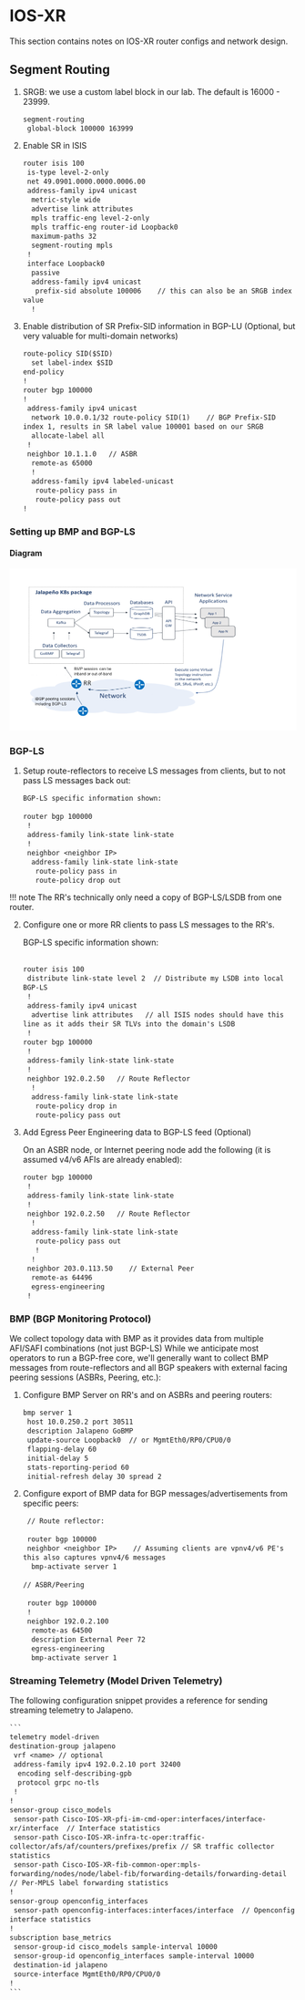 # IOS-XR

This section contains notes on IOS-XR router configs and network design.

## Segment Routing

1. SRGB: we use a custom label block in our lab.  The default is 16000 - 23999.

    ```text
    segment-routing
     global-block 100000 163999   
    ```

2. Enable SR in ISIS

    ```text
    router isis 100
     is-type level-2-only
     net 49.0901.0000.0000.0006.00
     address-family ipv4 unicast
      metric-style wide
      advertise link attributes
      mpls traffic-eng level-2-only
      mpls traffic-eng router-id Loopback0
      maximum-paths 32
      segment-routing mpls
     !
     interface Loopback0
      passive
      address-family ipv4 unicast
       prefix-sid absolute 100006    // this can also be an SRGB index value
      !
    ```

3. Enable distribution of SR Prefix-SID information in BGP-LU (Optional, but very valuable for multi-domain networks)

    ```text
    route-policy SID($SID)
      set label-index $SID
    end-policy
    !
    router bgp 100000
    !
     address-family ipv4 unicast
      network 10.0.0.1/32 route-policy SID(1)    // BGP Prefix-SID index 1, results in SR label value 100001 based on our SRGB
      allocate-label all
     !
     neighbor 10.1.1.0   // ASBR
      remote-as 65000
      !       
      address-family ipv4 labeled-unicast
       route-policy pass in
       route-policy pass out
    !
    ```

### Setting up BMP and BGP-LS

#### Diagram

![Getting BMP data to Jalapeno](../img/BGP-LS-and-BMP.png)

### BGP-LS

1. Setup route-reflectors to receive LS messages from clients, but to not pass LS messages back out:

    ```text
    BGP-LS specific information shown:

    router bgp 100000
     !
     address-family link-state link-state
     !
     neighbor <neighbor IP>
      address-family link-state link-state
       route-policy pass in
       route-policy drop out
    ```

!!! note
    The RR's technically only need a copy of BGP-LS/LSDB from one router.

2. Configure one or more RR clients to pass LS messages to the RR's.  

    BGP-LS specific information shown:

    ```text
    
    router isis 100
     distribute link-state level 2  // Distribute my LSDB into local BGP-LS
     !
     address-family ipv4 unicast
      advertise link attributes   // all ISIS nodes should have this line as it adds their SR TLVs into the domain's LSDB
     !
    router bgp 100000
     !
     address-family link-state link-state
     !
     neighbor 192.0.2.50   // Route Reflector
      !
      address-family link-state link-state
       route-policy drop in
       route-policy pass out
    ```

3. Add Egress Peer Engineering data to BGP-LS feed (Optional)

    On an ASBR node, or Internet peering node add the following (it is assumed v4/v6 AFIs are already enabled):

    ```text
    router bgp 100000
     !
     address-family link-state link-state
     !
     neighbor 192.0.2.50   // Route Reflector
      !       
      address-family link-state link-state
       route-policy pass out
       !
      !
     neighbor 203.0.113.50    // External Peer
      remote-as 64496 
      egress-engineering
     !
    ```

### BMP (BGP Monitoring Protocol)

We collect topology data with BMP as it provides data from multiple AFI/SAFI combinations (not just BGP-LS)
While we anticipate most operators to run a BGP-free core, we'll generally want to collect BMP messages from route-reflectors and all BGP speakers with external facing peering sessions (ASBRs, Peering, etc.):

1. Configure BMP Server on RR's and on ASBRs and peering routers:

    ```text
    bmp server 1
     host 10.0.250.2 port 30511
     description Jalapeno GoBMP 
     update-source Loopback0  // or MgmtEth0/RP0/CPU0/0
     flapping-delay 60
     initial-delay 5
     stats-reporting-period 60
     initial-refresh delay 30 spread 2
    ```

2. Configure export of BMP data for BGP messages/advertisements from specific peers:

    ```text
     // Route reflector:
     
     router bgp 100000
     neighbor <neighbor IP>    // Assuming clients are vpnv4/v6 PE's this also captures vpnv4/6 messages
      bmp-activate server 1
      
    // ASBR/Peering
    
     router bgp 100000
     !
     neighbor 192.0.2.100
      remote-as 64500
      description External Peer 72
      egress-engineering
      bmp-activate server 1
    ```

### Streaming Telemetry (Model Driven Telemetry)

The following configuration snippet provides a reference for sending streaming telemetry to Jalapeno.

    ```
    telemetry model-driven
    destination-group jalapeno
     vrf <name> // optional 
     address-family ipv4 192.0.2.10 port 32400
      encoding self-describing-gpb
      protocol grpc no-tls
     !
    !
    sensor-group cisco_models 
     sensor-path Cisco-IOS-XR-pfi-im-cmd-oper:interfaces/interface-xr/interface  // Interface statistics
     sensor-path Cisco-IOS-XR-infra-tc-oper:traffic-collector/afs/af/counters/prefixes/prefix // SR traffic collector statistics
     sensor-path Cisco-IOS-XR-fib-common-oper:mpls-forwarding/nodes/node/label-fib/forwarding-details/forwarding-detail // Per-MPLS label forwarding statistics
    !
    sensor-group openconfig_interfaces
     sensor-path openconfig-interfaces:interfaces/interface  // Openconfig interface statistics
    !
    subscription base_metrics
     sensor-group-id cisco_models sample-interval 10000
     sensor-group-id openconfig_interfaces sample-interval 10000
     destination-id jalapeno
     source-interface MgmtEth0/RP0/CPU0/0
    !
    ```
